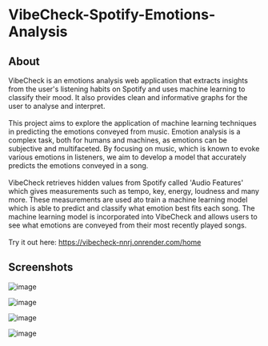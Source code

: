 # VibeCheck-Spotify-Emotions-Analysis

## About
VibeCheck is an emotions analysis web application that extracts insights from the user's listening habits on Spotify and uses machine learning to classify their mood. It also provides clean and informative graphs for the user to analyse and interpret. \
\
This project aims to explore the application of machine learning techniques in predicting the emotions conveyed from music. Emotion analysis is a complex task, both for humans and machines, as emotions can be subjective and multifaceted. By focusing on music, which is known to evoke various emotions in listeners, we aim to develop a model that accurately predicts the emotions conveyed in a song. \
\
VibeCheck retrieves hidden values from Spotify called 'Audio Features' which gives measurements such as tempo, key, energy, loudness and many more. These measurements are used ato train a machine learning model which is able to predict and classify what emotion best fits each song. The machine learning model is incorporated into VibeCheck and allows users to see what emotions are conveyed from their most recently played songs.\
\
Try it out here: https://vibecheck-nnrj.onrender.com/home

## Screenshots
![image](https://github.com/TimmoTismo/VibeCheck-Spotify-Mood-Analysis/assets/44039129/02df7f4a-fa73-448c-aac0-bc50c6a70f14)

![image](https://github.com/TimmoTismo/VibeCheck-Spotify-Mood-Analysis/assets/44039129/b004bf6f-3ff4-4bac-a3d3-dd83584ec893)

![image](https://github.com/TimmoTismo/VibeCheck-Spotify-Mood-Analysis/assets/44039129/19f88aff-7cb4-4a25-a8ad-8e7aba9bcf25)

![image](https://github.com/TimmoTismo/VibeCheck-Spotify-Mood-Analysis/assets/44039129/0bdda9b3-3c73-469f-b689-a72de85d483e)

